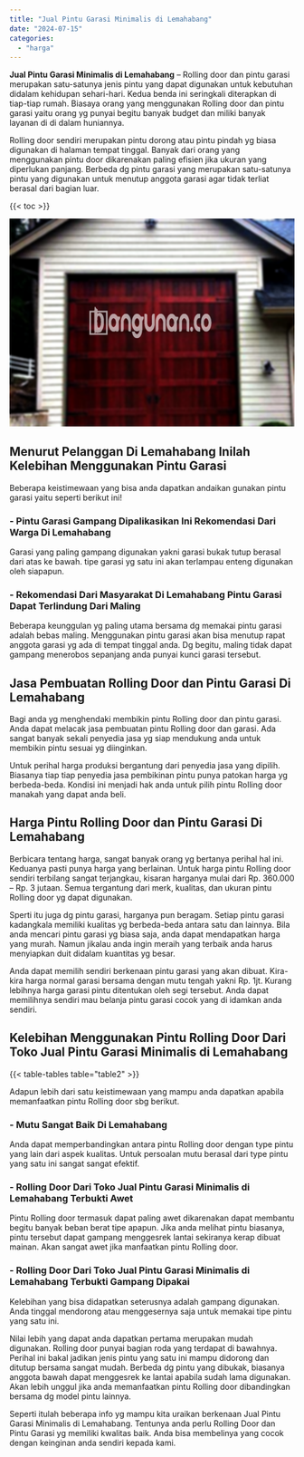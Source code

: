 ```yaml
---
title: "Jual Pintu Garasi Minimalis di Lemahabang"
date: "2024-07-15"
categories: 
  - "harga"
---
```


**Jual Pintu Garasi Minimalis di Lemahabang** – Rolling door dan pintu garasi merupakan satu-satunya jenis pintu yang dapat digunakan untuk kebutuhan didalam kehidupan sehari-hari. Kedua benda ini seringkali diterapkan di tiap-tiap rumah. Biasaya orang yang menggunakan Rolling door dan pintu garasi yaitu orang yg punyai begitu banyak budget dan miliki banyak layanan di di dalam huniannya.

Rolling door sendiri merupakan pintu dorong atau pintu pindah yg biasa digunakan di halaman tempat tinggal. Banyak dari orang yang menggunakan pintu door dikarenakan paling efisien jika ukuran yang diperlukan panjang. Berbeda dg pintu garasi yang merupakan satu-satunya pintu yang digunakan untuk menutup anggota garasi agar tidak terliat berasal dari bagian luar.

{{< toc >}}

![Jual Pintu Garasi Minimalis di Lemahabang](/images/pintu-garasi-32.png)

## Menurut Pelanggan Di Lemahabang Inilah Kelebihan Menggunakan Pintu Garasi

Beberapa keistimewaan yang bisa anda dapatkan andaikan gunakan pintu garasi yaitu seperti berikut ini!

### \- Pintu Garasi Gampang Dipalikasikan Ini Rekomendasi Dari Warga Di Lemahabang

Garasi yang paling gampang digunakan yakni garasi bukak tutup berasal dari atas ke bawah. tipe garasi yg satu ini akan terlampau enteng digunakan oleh siapapun.

### \- Rekomendasi Dari Masyarakat Di Lemahabang Pintu Garasi Dapat Terlindung Dari Maling

Beberapa keunggulan yg paling utama bersama dg memakai pintu garasi adalah bebas maling. Menggunakan pintu garasi akan bisa menutup rapat anggota garasi yg ada di tempat tinggal anda. Dg begitu, maling tidak dapat gampang menerobos sepanjang anda punyai kunci garasi tersebut.

## Jasa Pembuatan Rolling Door dan Pintu Garasi Di Lemahabang

Bagi anda yg menghendaki membikin pintu Rolling door dan pintu garasi. Anda dapat melacak jasa pembuatan pintu Rolling door dan garasi. Ada sangat banyak sekali penyedia jasa yg siap mendukung anda untuk membikin pintu sesuai yg diinginkan.

Untuk perihal harga produksi bergantung dari penyedia jasa yang dipilih. Biasanya tiap tiap penyedia jasa pembikinan pintu punya patokan harga yg berbeda-beda. Kondisi ini menjadi hak anda untuk pilih pintu Rolling door manakah yang dapat anda beli.

## Harga Pintu Rolling Door dan Pintu Garasi Di Lemahabang

Berbicara tentang harga, sangat banyak orang yg bertanya perihal hal ini. Keduanya pasti punya harga yang berlainan. Untuk harga pintu Rolling door sendiri terbilang sangat terjangkau, kisaran harganya mulai dari Rp. 360.000 – Rp. 3 jutaan. Semua tergantung dari merk, kualitas, dan ukuran pintu Rolling door yg dapat digunakan.

Sperti itu juga dg pintu garasi, harganya pun beragam. Setiap pintu garasi kadangkala memiliki kualitas yg berbeda-beda antara satu dan lainnya. Bila anda mencari pintu garasi yg biasa saja, anda dapat mendapatkan harga yang murah. Namun jikalau anda ingin meraih yang terbaik anda harus menyiapkan duit didalam kuantitas yg besar.

Anda dapat memilih sendiri berkenaan pintu garasi yang akan dibuat. Kira-kira harga normal garasi bersama dengan mutu tengah yakni Rp. 1jt. Kurang lebihnya harga garasi pintu ditentukan oleh segi tersebut. Anda dapat memilihnya sendiri mau belanja pintu garasi cocok yang di idamkan anda sendiri.

## Kelebihan Menggunakan Pintu Rolling Door Dari Toko Jual Pintu Garasi Minimalis di Lemahabang

{{< table-tables table="table2" >}}

Adapun lebih dari satu keistimewaan yang mampu anda dapatkan apabila memanfaatkan pintu Rolling door sbg berikut.

### \- Mutu Sangat Baik Di Lemahabang

Anda dapat memperbandingkan antara pintu Rolling door dengan type pintu yang lain dari aspek kualitas. Untuk persoalan mutu berasal dari type pintu yang satu ini sangat sangat efektif.

### \- Rolling Door Dari Toko Jual Pintu Garasi Minimalis di Lemahabang Terbukti Awet

Pintu Rolling door termasuk dapat paling awet dikarenakan dapat membantu begitu banyak beban berat tipe apapun. Jika anda melihat pintu biasanya, pintu tersebut dapat gampang menggesrek lantai sekiranya kerap dibuat mainan. Akan sangat awet jika manfaatkan pintu Rolling door.

### \- Rolling Door Dari Toko Jual Pintu Garasi Minimalis di Lemahabang Terbukti Gampang Dipakai

Kelebihan yang bisa didapatkan seterusnya adalah gampang digunakan. Anda tinggal mendorong atau menggesernya saja untuk memakai tipe pintu yang satu ini.

Nilai lebih yang dapat anda dapatkan pertama merupakan mudah digunakan. Rolling door punyai bagian roda yang terdapat di bawahnya. Perihal ini bakal jadikan jenis pintu yang satu ini mampu didorong dan ditutup bersama sangat mudah. Berbeda dg pintu yang dibukak, biasanya anggota bawah dapat menggesrek ke lantai apabila sudah lama digunakan. Akan lebih unggul jika anda memanfaatkan pintu Rolling door dibandingkan bersama dg model pintu lainnya.

Seperti itulah beberapa info yg mampu kita uraikan berkenaan Jual Pintu Garasi Minimalis di Lemahabang. Tentunya anda perlu Rolling Door dan Pintu Garasi yg memiliki kwalitas baik. Anda bisa membelinya yang cocok dengan keinginan anda sendiri kepada kami.
